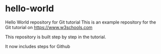 # hello-world
Hello World repository for Git tutorial
This is an example repository for the Git tutorial on https://www.w3schools.com

This repository is built step by step in the tutorial.

It now includes steps for Github